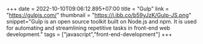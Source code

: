 +++
date = 2022-10-10T09:06:12.895+07:00
title = "Gulp"
link = "https://gulpjs.com/"
thumbnail = "https://i.ibb.co/b59yJzK/Gulp-JS.png"
snippet="Gulp is an open source toolkit built on Node.js and npm. It is used for automating and streamlining repetitive tasks in front-end web development."
tags = ["javascript","front-end-development"]
+++
